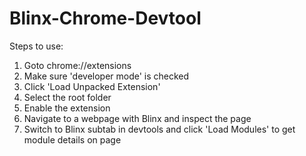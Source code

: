 # Blinx-Chrome-Devtool
Steps to use:
1. Goto chrome://extensions 
2. Make sure 'developer mode' is checked
3. Click 'Load Unpacked Extension'
4. Select the root folder
5. Enable the extension
6. Navigate to a webpage with Blinx and inspect the page
7. Switch to Blinx subtab in devtools and click 'Load Modules' to get module details on page
